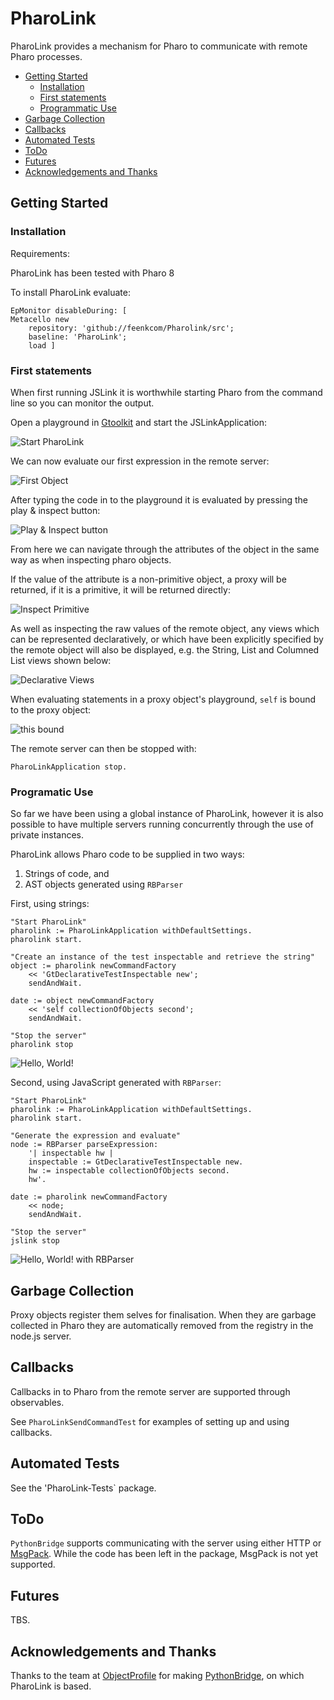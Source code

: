 # PharoLink

PharoLink provides a mechanism for Pharo to communicate with remote Pharo processes.

- [Getting Started](#getting-started)
	- [Installation](#installation)
	- [First statements](#first-statements)
	- [Programmatic Use](#programmatic-use)
- [Garbage Collection](#garbage-collection)
- [Callbacks](#callbacks)
- [Automated Tests](#automated-tests)
- [ToDo](#todo)
- [Futures](#futures)
- [Acknowledgements and Thanks](#acknowledgements-and-thanks)


## Getting Started


### Installation

Requirements:

PharoLink has been tested with Pharo 8

To install PharoLink evaluate:

```smalltalk
EpMonitor disableDuring: [ 
Metacello new
	repository: 'github://feenkcom/Pharolink/src';
	baseline: 'PharoLink';
	load ]
```


### First statements

When first running JSLink it is worthwhile starting Pharo from the command line so you can monitor the output.

Open a playground in [Gtoolkit](https://gtoolkit.com/) and start the JSLinkApplication:

![Start PharoLink](doc/images/Start_PharoLink.png)


We can now evaluate our first expression in the remote server:

![First Object](doc/images/First_Object.png)

After typing the code in to the playground it is evaluated by pressing the play & inspect button:

![Play & Inspect button](doc/images/playinspect.png)

From here we can navigate through the attributes of the object in the same way as when inspecting pharo objects.

If the value of the attribute is a non-primitive object, a proxy will be returned, if it is a primitive, it will be returned directly:

![Inspect Primitive](doc/images/Inspect_Primitive.png)

As well as inspecting the raw values of the remote object, any views which can be represented declaratively, or which have been explicitly specified by the remote object will also be displayed, e.g. the String, List and Columned List views shown below:

![Declarative Views](doc/images/Declarative_Views.png)

When evaluating statements in a proxy object's playground, `self` is bound to the proxy object:

![this bound](doc/images/self_bound.png)

The remote server can then be stopped with:

```smalltalk
PharoLinkApplication stop.
```


### Programatic Use

So far we have been using a global instance of PharoLink, however it is also possible to have multiple servers running concurrently through the use of private instances.

PharoLink allows Pharo code to be supplied in two ways:

1. Strings of code, and
1. AST objects generated using `RBParser`

First, using strings:

```smalltalk
"Start PharoLink"
pharolink := PharoLinkApplication withDefaultSettings.
pharolink start.

"Create an instance of the test inspectable and retrieve the string"
object := pharolink newCommandFactory
	<< 'GtDeclarativeTestInspectable new';
	sendAndWait.

date := object newCommandFactory
	<< 'self collectionOfObjects second';
	sendAndWait.

"Stop the server"
pharolink stop
```

![Hello, World!](doc/images/helloworld_string.png)


Second, using JavaScript generated with `RBParser`:

```smalltalk
"Start PharoLink"
pharolink := PharoLinkApplication withDefaultSettings.
pharolink start.

"Generate the expression and evaluate"
node := RBParser parseExpression: 
	'| inspectable hw |
	inspectable := GtDeclarativeTestInspectable new.
	hw := inspectable collectionOfObjects second.
	hw'.

date := pharolink newCommandFactory
	<< node;
	sendAndWait.

"Stop the server"
jslink stop
```


![Hello, World! with RBParser](doc/images/helloworld_rbparser.png)


## Garbage Collection

Proxy objects register them selves for finalisation.  When they are garbage collected in Pharo they are automatically removed from the registry in the node.js server.


## Callbacks

Callbacks in to Pharo from the remote server are supported through observables.

See `PharoLinkSendCommandTest` for examples of setting up and using callbacks.


## Automated Tests

See the 'PharoLink-Tests` package.

## ToDo

`PythonBridge` supports communicating with the server using either HTTP or [MsgPack](https://msgpack.org/).  While the code has been left in the package, MsgPack is not yet supported.


## Futures

TBS.


## Acknowledgements and Thanks

Thanks to the team at [ObjectProfile](http://www.objectprofile.com/) for making [PythonBridge](https://github.com/ObjectProfile/PythonBridge), on which PharoLink is based.
